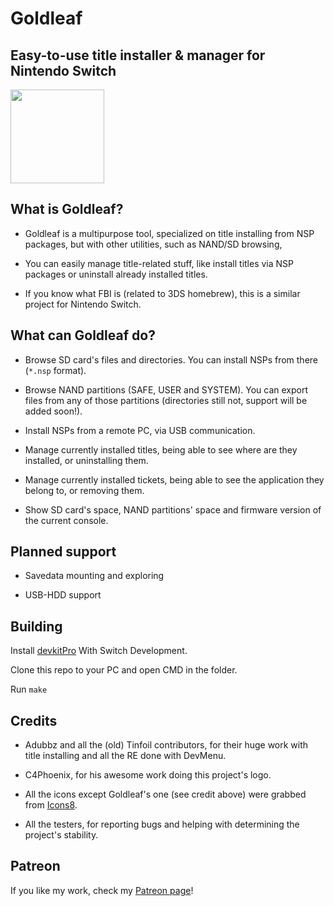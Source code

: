 # Goldleaf

## Easy-to-use title installer & manager for Nintendo Switch

<img src="Logo.png" width="150"/>

## What is Goldleaf?

- Goldleaf is a multipurpose tool, specialized on title installing from NSP packages, but with other utilities, such as NAND/SD browsing, 

- You can easily manage title-related stuff, like install titles via NSP packages or uninstall already installed titles.

- If you know what FBI is (related to 3DS homebrew), this is a similar project for Nintendo Switch.

## What can Goldleaf do?

- Browse SD card's files and directories. You can install NSPs from there (`*.nsp` format).

- Browse NAND partitions (SAFE, USER and SYSTEM). You can export files from any of those partitions (directories still not, support will be added soon!).

- Install NSPs from a remote PC, via USB communication.

- Manage currently installed titles, being able to see where are they installed, or uninstalling them.

- Manage currently installed tickets, being able to see the application they belong to, or removing them.

- Show SD card's space, NAND partitions' space and firmware version of the current console.

## Planned support

- Savedata mounting and exploring

- USB-HDD support

## Building

Install [devkitPro](https://github.com/devkitPro/installer/releases) With Switch Development.

Clone this repo to your PC and open CMD in the folder.

Run `make`

## Credits

- Adubbz and all the (old) Tinfoil contributors, for their huge work with title installing and all the RE done with DevMenu.

- C4Phoenix, for his awesome work doing this project's logo.

- All the icons except Goldleaf's one (see credit above) were grabbed from [Icons8](https://icons8.com).

- All the testers, for reporting bugs and helping with determining the project's stability.

## Patreon

If you like my work, check my [Patreon page](https://patreon.com/xortroll)!
